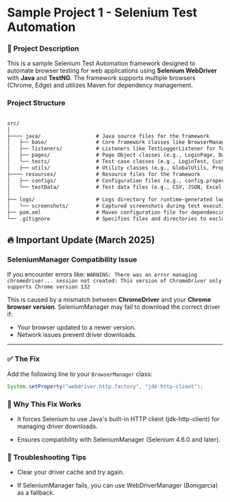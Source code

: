 # Sample Project 1 - Selenium Test Automation

### 📖 Project Description

This is a sample Selenium Test Automation framework designed to automate browser testing for web applications using **Selenium WebDriver** with **Java** and **TestNG**. The framework supports multiple browsers (Chrome, Edge) and utilizes Maven for dependency management.

### Project Structure
```markdown

src/
│
├──── java/                  # Java source files for the framework
│   ├── base/                # Core framework classes like BrowserManager, PageInitializer
│   ├── listeners/           # Listeners like TestLoggerListener for TestNG
│   ├── pages/               # Page Object classes (e.g., LoginPage, DashboardPage)
│   └── tests/               # Test case classes (e.g., LoginTest, CustomerTests)
│   ├── utils/               # Utility classes (e.g., GlobalUtils, PropertiesUtil)
├──── resources/             # Resource files for the framework
│   ├── configs/             # Configuration files (e.g., config.properties)
│   └── testData/            # Test data files (e.g., CSV, JSON, Excel files)
│
├── logs/                    # Logs directory for runtime-generated logs
│   └── screenshots/         # Captured screenshots during test execution
├── pom.xml                  # Maven configuration file for dependencies and build
└── .gitignore               # Specifies files and directories to exclude from version control
```


## 🔥 Important Update (March 2025)

### SeleniumManager Compatibility Issue
If you encounter errors like:
```WARNING: There was an error managing chromedriver... session not created: This version of ChromeDriver only supports Chrome version 132```

This is caused by a mismatch between **ChromeDriver** and your **Chrome browser version**. SeleniumManager may fail to download the correct driver if:

- Your browser updated to a newer version.
- Network issues prevent driver downloads.

---

### ✅ The Fix
Add the following line to your `BrowserManager` class:
```java
System.setProperty("webdriver.http.factory", "jdk-http-client");
```

### 📌 Why This Fix Works

- It forces Selenium to use Java's built-in HTTP client (jdk-http-client) for managing driver downloads.

- Ensures compatibility with SeleniumManager (Selenium 4.6.0 and later).

### 🔧 Troubleshooting Tips

- Clear your driver cache and try again.

- If SeleniumManager fails, you can use WebDriverManager (Bonigarcia) as a fallback.